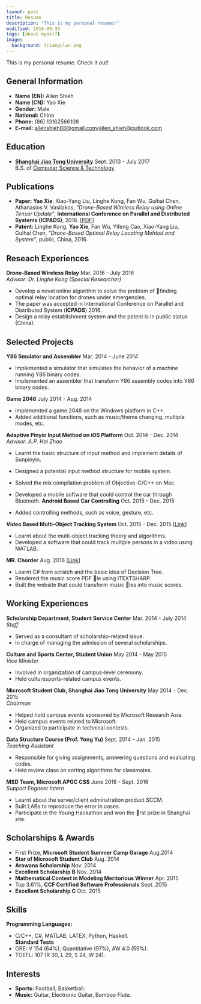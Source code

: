 ```yaml
---
layout: post
title: Resume
description: "This is my personal resume!"
modified: 2016-09-30
tags: [about myself]
image:
  background: triangular.png
---
```


This is my personal resume. Check it out!

## General Information
* **Name (EN):** Allen Shieh
* **Name (CN):** Yao Xie
* **Gender:** Male
* **National:** China
* **Phone:** (86) 13162566108
* **E-mail:** allenshieh88@gmail.com/allen_shieh@outlook.com

## Education
* [**Shanghai Jiao Tong University**](http://en.sjtu.edu.cn/) Sept. 2013 - July 2017 <br>
B.S. of [Computer Science & Technology](http://www.cs.sjtu.edu.cn/en/)

## Publications
* **Paper: Yao Xie**, Xiao-Yang Liu, Linghe Kong, Fan Wu, Guihai Chen, Athanasios V. Vasilakos, *"Drone-Based Wireless Relay using Online Tensor Update"*, **International Conference on Parallel and Distributed Systems (ICPADS)**, 2016. \[[PDF](/publications/icpads2016drone.pdf)\]
* **Patent:** Linghe Kong, **Yao Xie**, Fan Wu, Yifeng Cao, Xiao-Yang Liu, Guihai Chen, *"Drone-Based Optimal Relay Locating Mehtod and System"*, public, China, 2016.

## Reseach Experiences
**Drone-Based Wireless Relay** Mar. 2016 - July 2016 <br>
*Advisor: Dr. Linghe Kong (Special Researcher)* <br>
* Develop a novel online algorithm to solve the problem of finding optimal relay location for drones under emergencies.
* The paper was accepted in International Conference on Parallel and Distributed System (**ICPADS**) 2016.
* Design a relay establishment system and the patent is in public status (China).

## Selected Projects
**Y86 Smulator and Assembler** Mar. 2014 - June 2014 <br>
* Implemented a simulator that simulates the behavior of a machine running Y86 binary codes.
* Implemented an assembler that transform Y86 assembly codes into Y86 binary codes.

**Game 2048** July 2014 - Aug. 2014 <br>
* Implemented a game 2048 on the Windows platform in C++.
* Added additional functions, such as music/theme changing, multiple modes, etc.

**Adaptive Pinyin Input Method on iOS Platform** Oct. 2014 - Dec. 2014 <br>
*Advisor: A.P. Hai Zhao* <br>
* Learnt the basic structure of input method and implement details of Sunpinyin.
* Designed a potential input method structure for mobile system.
* Solved the mix compilation problem of Objective-C/C++ on Mac.

* Developed a mobile software that could control the car through Bluetooth.
**Android Based Car Controlling** Oct. 2015 - Dec. 2015 <br>
* Added controlling methods, such as voice, gesture, etc.

**Video Based Multi-Object Tracking System** Oct. 2015 - Dec. 2015 \[[Link](https://github.com/AllenShieh/MultiTrackProject)\] <br>
* Learnt about the multi-object tracking theory and algorithms.
* Developed a software that could track multiple persons in a video using MATLAB.

**MR. Chorder** Aug. 2016 \[[Link](https://github.com/aaronguo1996/MrChorder)\] <br>
* Learnt C# from scratch and the basic idea of Decision Tree.
* Rendered the music score PDF le using ITEXTSHARP.
* Built the website that could transform music les into music scores.

## Working Experiences
**Scholarship Department, Student Service Center** Mar. 2014 - July 2014 <br>
*Staff* <br>
* Served as a consultant of scholarship-related issue.
* In charge of managing the admission of several scholarships.

**Culture and Sports Center, Student Union** May 2014 - May 2015 <br>
*Vice Minister* <br>
* Involved in organization of campus-level ceremony.
* Held culturesports-related campus events.

**Microsoft Student Club, Shanghai Jiao Tong University** May 2014 - Dec. 2015 <br>
*Chairman* <br>
* Helped hold campus events sponsored by Microsoft Research Asia.
* Held campus events related to Microsoft.
* Organized to participate in technical contests.

**Data Structure Course (Prof. Yong Yu)** Sept. 2014 - Jan. 2015 <br>
*Teaching Assistant* <br>
* Responsible for giving assignments, answering questions and evaluating codes.
* Held review class on sorting algorithms for classmates.

**MSD Team, Microsoft APGC CSS** June 2016 - Sept. 2016 <br>
*Support Engneer Intern* <br>
* Learnt about the server/client adminstration product SCCM.
* Built LABs to reproduce the error in cases.
* Participate in the Young Hackathon and won the rst prize in Shanghai site.

## Scholarships & Awards
* First Prize, **Microsoft Student Summer Camp Garage** Aug.2014
* **Star of Microsoft Student Club** Aug. 2014
* **Arawana Scholarship** Nov. 2014
* **Excellent Scholarship B** Nov. 2014
* **Mathematical Contest in Modeling Meritorious Winner** Apr. 2015
* Top 3.61%, **CCF Certified Software Professionals** Sept. 2015
* **Excellent Scholarship C** Oct. 2015

## Skills
**Programming Languages:** <br>
* C/C++, C#, MATLAB, LATEX, Python, Haskell. <br>
**Standard Tests** <br>
* GRE: V 154 (64%), Quantitative (97%), AW 4.0 (59%).
* TOEFL: 107 (R 30, L 29, S 24, W 24).

## Interests
* **Sports:** Football, Basketball.
* **Music:** Guitar, Electronic Guitar, Bamboo Flute.
